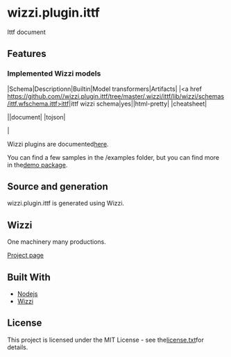 # wizzi.plugin.ittf

Ittf document

## Features
### Implemented Wizzi models
|Schema|Descriptionn|Builtin|Model transformers|Artifacts|
|<a href https://github.com//wizzi.plugin.ittf/tree/master/.wizzi/ittf/lib/wizzi/schemas/ittf.wfschema.ittf>ittf</a>|ittf wizzi schema|yes|\|html-pretty|
|cheatsheet|

|\|document|
|tojson|

|


Wizzi plugins are documented[here](https://stfnbssl.github.io/wizzi/docs/wizziplugins.html).

You can find a few samples in the /examples folder, but you can find more in the[demo package](https://github.com/wizzifactory/wizzi/tree/master/packages/wizzi-demo/.wizzi/ittf/examples/advanced/plugins).
## Source and generation
wizzi.plugin.ittf is generated using Wizzi.

## Wizzi

One machinery many productions.

[Project page](https://stfnbssl.github.io/wizzi)
## Built With
* [Nodejs](https://nodejs.org)
* [Wizzi](https://github.com/stfnbssl/wizzi)

## License
This project is licensed under the MIT License - see the[license.txt](license.txt)for details.
